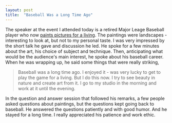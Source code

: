 ```yaml
---
layout: post
title:  "Baseball Was a Long Time Ago"
---
```

The speaker at the event I attended today is a retired Major Leage Baseball player who now [paints pictures for a living](https://mtstantonart.com/). The paintings were landscapes - interesting to look at, but not to my personal taste. I was very impressed by the short talk he gave and discussion he led. He spoke for a few minutes about the art, his choice of subject and technique.  Then, anticipating what would be the audience's main interest, he spoke about his baseball career. When he was wrapping up, he said some things that were really striking,

> Baseball was a long time ago. I enjoyed it - was very lucky to get to play  the game for a living. But I do this now. I try to see beauty in nature and create art from it. I go to my studio in the morning and work at it until the evening.

In the question and answer session that followed his remarks, a few people asked questions about paintings, but the questions kept going back to baseball. He answered the questions patiently and with good humor. And he stayed for a long time.  I really appreciated his patience and work ethic.
